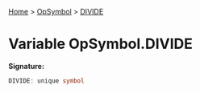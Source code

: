 [Home](../../../index.md) &gt; [OpSymbol](../../opsymbol.md) &gt; [DIVIDE](./divide.md)

# Variable OpSymbol.DIVIDE


<b>Signature:</b>

```typescript
DIVIDE: unique symbol
```

